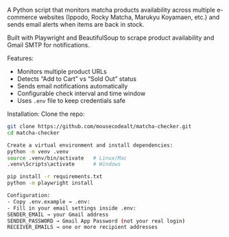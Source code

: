 A Python script that monitors matcha products availability across multiple e-commerce websites (Ippodo, Rocky Matcha, Marukyu Koyamaen, etc.) and sends email alerts when items are back in stock.

Built with Playwright and BeautifulSoup to scrape product availability and Gmail SMTP for notifications.  

Features:
- Monitors multiple product URLs
- Detects “Add to Cart” vs “Sold Out” status
- Sends email notifications automatically
- Configurable check interval and time window
- Uses `.env` file to keep credentials safe

Installation:
Clone the repo:
```bash
git clone https://github.com/mousecodealt/matcha-checker.git
cd matcha-checker

Create a virtual environment and install dependencies:
python -m venv .venv
source .venv/bin/activate   # Linux/Mac
.venv\Scripts\activate      # Windows

pip install -r requirements.txt
python -m playwright install

Configuration:
- Copy .env.example → .env:
- Fill in your email settings inside .env:
SENDER_EMAIL → your Gmail address
SENDER_PASSWORD → Gmail App Password (not your real login)
RECEIVER_EMAILS → one or more recipient addresses

